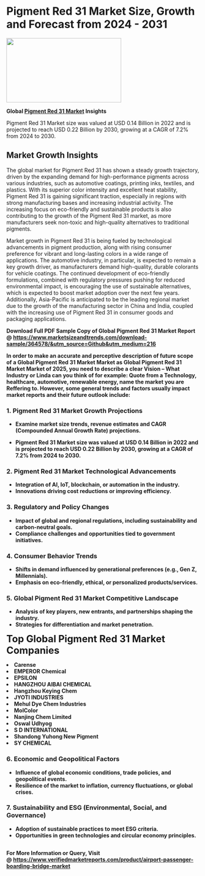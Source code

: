 <H1>Pigment Red 31 Market Size, Growth and Forecast from 2024 - 2031</H1><img class="aligncenter size-medium wp-image-584254" src="https://thirdeyenews.in/wp-content/uploads/2024/09/Global-Market-Research-300x168.jpeg" alt="" width="300" height="168" /><p><strong>Global&nbsp;<a href="https://www.marketsizeandtrends.com/download-sample/364578/&amp;utm_source=Github&utm_medium=216">Pigment Red 31 Market</a> Insights</strong></p><p>Pigment Red 31 Market size was valued at USD 0.14 Billion in 2022 and is projected to reach USD 0.22 Billion by 2030, growing at a CAGR of 7.2% from 2024 to 2030.</p><p><h2>Market Growth Insights</h2> <p>The global market for Pigment Red 31 has shown a steady growth trajectory, driven by the expanding demand for high-performance pigments across various industries, such as automotive coatings, printing inks, textiles, and plastics. With its superior color intensity and excellent heat stability, Pigment Red 31 is gaining significant traction, especially in regions with strong manufacturing bases and increasing industrial activity. The increasing focus on eco-friendly and sustainable products is also contributing to the growth of the Pigment Red 31 market, as more manufacturers seek non-toxic and high-quality alternatives to traditional pigments.</p> <p><strong></strong></p> <p>Market growth in Pigment Red 31 is being fueled by technological advancements in pigment production, along with rising consumer preference for vibrant and long-lasting colors in a wide range of applications. The automotive industry, in particular, is expected to remain a key growth driver, as manufacturers demand high-quality, durable colorants for vehicle coatings. The continued development of eco-friendly formulations, combined with regulatory pressures pushing for reduced environmental impact, is encouraging the use of sustainable alternatives, which is expected to boost market adoption over the next few years. Additionally, Asia-Pacific is anticipated to be the leading regional market due to the growth of the manufacturing sector in China and India, coupled with the increasing use of Pigment Red 31 in consumer goods and packaging applications.</p> <p><strong></p><p><span class=""><strong>Download Full PDF Sample Copy of Global Pigment Red 31 Market Report</strong> @ <a href="https://www.marketsizeandtrends.com/download-sample/364578/&amp;utm_source=Github&utm_medium=216" target="_blank">https://www.marketsizeandtrends.com/download-sample/364578/&amp;utm_source=Github&utm_medium=216</a></span></p><p>In order to make an accurate and perceptive description of future scope of a Global&nbsp;Pigment Red 31 Market Market as Global&nbsp;Pigment Red 31 Market Market of 2025, you need to describe a clear Vision &ndash; What Industry or Linda can you think of for example: Quote from a Technology, healthcare, automotive, renewable energy, name the market you are Reffering to. However, some general trends and factors usually impact market reports and their future outlook include:</p><h3>1.&nbsp;<strong>Pigment Red 31 Market Growth Projections</strong></h3><ul><li>Examine market size trends, revenue estimates and CAGR (Compounded Annual Growth Rate) projections.</li><li><p>Pigment Red 31 Market size was valued at USD 0.14 Billion in 2022 and is projected to reach USD 0.22 Billion by 2030, growing at a CAGR of 7.2% from 2024 to 2030.</p></li></ul><h3>2.&nbsp;<strong>Pigment Red 31 Market Technological Advancements</strong></h3><ul><li>Integration of AI, IoT, blockchain, or automation in the industry.</li><li>Innovations driving cost reductions or improving efficiency.</li></ul><h3>3.&nbsp;<strong>Regulatory and Policy Changes</strong></h3><ul><li>Impact of global and regional regulations, including sustainability and carbon-neutral goals.</li><li>Compliance challenges and opportunities tied to government initiatives.</li></ul><h3>4.&nbsp;<strong>Consumer Behavior Trends</strong></h3><ul><li>Shifts in demand influenced by generational preferences (e.g., Gen Z, Millennials).</li><li>Emphasis on eco-friendly, ethical, or personalized products/services.</li></ul><h3>5.&nbsp;<strong>Global Pigment Red 31 Market Competitive Landscape</strong></h3><ul><li>Analysis of key players, new entrants, and partnerships shaping the industry.</li><li>Strategies for differentiation and market penetration.</li></ul><p data-pm-slice="1 1 []"><span style="color: inherit; font-family: inherit; font-size: 25px;">Top Global Pigment Red 31 Market Companies</span></p><div class="" data-test-id=""><p><li>Carense</li><li> EMPEROR Chemical</li><li> EPSILON</li><li> HANGZHOU AIBAI CHEMICAL</li><li> Hangzhou Keying Chem</li><li> JYOTI INDUSTRIES</li><li> Mehul Dye Chem Industries</li><li> MolColor</li><li> Nanjing Chem Limited</li><li> Oswal Udhyog</li><li> S D INTERNATIONAL</li><li> Shandong Yuhong New Pigment</li><li> SY CHEMICAL</li></p></div><h3>6.&nbsp;<strong>Economic and Geopolitical Factors</strong></h3><ul><li>Influence of global economic conditions, trade policies, and geopolitical events.</li><li>Resilience of the market to inflation, currency fluctuations, or global crises.</li></ul><h3>7.&nbsp;<strong>Sustainability and ESG (Environmental, Social, and Governance)</strong></h3><ul><li>Adoption of sustainable practices to meet ESG criteria.</li><li>Opportunities in green technologies and circular economy principles.</li></ul><h2><strong style="font-size: 14px;">For More Information or Query, Visit @&nbsp;</strong><a style="background-color: #ffffff; font-size: 14px;" href="https://www.marketsizeandtrends.com/report/pigment-red-31-market/" target="_blank">https://www.verifiedmarketreports.com/product/airport-passenger-boarding-bridge-market</a></h2>
